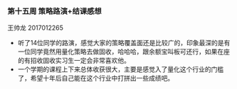 ### 第十五周 策略路演+结课感想

王帅龙 2017012265

- 听了14位同学的路演，感觉大家的策略覆盖面还是比较广的，印象最深的是有一位同学竟然用量化策略去做固收，哈哈哈，跟余额宝叫板可还行，如果在座的有招收固收实习生一定会非常喜欢他。
- 一个学期的课程上下来总体收获很大，主要是感觉入了量化这个行业的门槛了，希望十年后自己能在这个行业中打拼出一些成绩吧。



